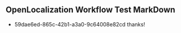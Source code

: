 ## OpenLocalization Workflow Test MarkDown
* 59dae6ed-865c-42b1-a3a0-9c64008e82cd 
thanks!<!--HONumber=Mar16_HO3-->
